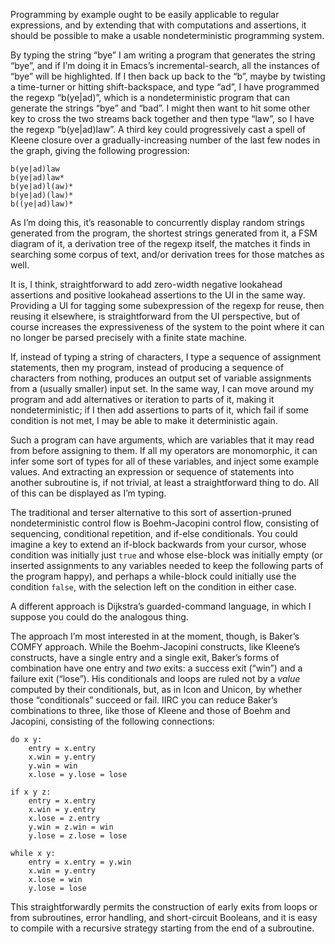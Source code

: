 Programming by example ought to be easily applicable to regular
expressions, and by extending that with computations and assertions,
it should be possible to make a usable nondeterministic programming
system.

By typing the string “bye” I am writing a program that generates the
string “bye”, and if I’m doing it in Emacs’s incremental-search, all
the instances of “bye” will be highlighted.  If I then back up back to
the “b”, maybe by twisting a time-turner or hitting shift-backspace,
and type “ad”, I have programmed the regexp “b(ye|ad)”, which is a
nondeterministic program that can generate the strings “bye” and
“bad”.  I might then want to hit some other key to cross the two
streams back together and then type “law”, so I have the regexp
“b(ye|ad)law”.  A third key could progressively cast a spell of Kleene
closure over a gradually-increasing number of the last few nodes in
the graph, giving the following progression:

    b(ye|ad)law
    b(ye|ad)law*
    b(ye|ad)l(aw)*
    b(ye|ad)(law)*
    b((ye|ad)law)*

As I’m doing this, it’s reasonable to concurrently display random
strings generated from the program, the shortest strings generated
from it, a FSM diagram of it, a derivation tree of the regexp itself,
the matches it finds in searching some corpus of text, and/or
derivation trees for those matches as well.

It is, I think, straightforward to add zero-width negative lookahead
assertions and positive lookahead assertions to the UI in the same
way.  Providing a UI for tagging some subexpression of the regexp for
reuse, then reusing it elsewhere, is straightforward from the UI
perspective, but of course increases the expressiveness of the system
to the point where it can no longer be parsed precisely with a finite
state machine.

If, instead of typing a string of characters, I type a sequence of
assignment statements, then my program, instead of producing a
sequence of characters from nothing, produces an output set of
variable assignments from a (usually smaller) input set.  In the same
way, I can move around my program and add alternatives or iteration to
parts of it, making it nondeterministic; if I then add assertions to
parts of it, which fail if some condition is not met, I may be able to
make it deterministic again.

Such a program can have arguments, which are variables that it may
read from before assigning to them.  If all my operators are
monomorphic, it can infer some sort of types for all of these
variables, and inject some example values.  And extracting an
expression or sequence of statements into another subroutine is, if
not trivial, at least a straightforward thing to do.  All of this can
be displayed as I’m typing.

The traditional and terser alternative to this sort of
assertion-pruned nondeterministic control flow is Boehm-Jacopini
control flow, consisting of sequencing, conditional repetition, and
if-else conditionals.  You could imagine a key to extend an if-block
backwards from your cursor, whose condition was initially just `true`
and whose else-block was initially empty (or inserted assignments to
any variables needed to keep the following parts of the program
happy), and perhaps a while-block could initially use the condition
`false`, with the selection left on the condition in either case.

A different approach is Dijkstra’s guarded-command language, in which
I suppose you could do the analogous thing.

The approach I’m most interested in at the moment, though, is Baker’s
COMFY approach.  While the Boehm-Jacopini constructs, like Kleene’s
constructs, have a single entry and a single exit, Baker’s forms of
combination have one entry and *two* exits: a success exit (“win”) and
a failure exit (“lose”).  His conditionals and loops are ruled not by
a *value* computed by their conditionals, but, as in Icon and Unicon,
by whether those “conditionals” succeed or fail.  IIRC you can reduce
Baker’s combinations to three, like those of Kleene and those of Boehm
and Jacopini, consisting of the following connections:

    do x y:
        entry = x.entry
        x.win = y.entry
        y.win = win
        x.lose = y.lose = lose
        
    if x y z:
        entry = x.entry
        x.win = y.entry
        x.lose = z.entry
        y.win = z.win = win
        y.lose = z.lose = lose
        
    while x y:
        entry = x.entry = y.win
        x.win = y.entry
        x.lose = win
        y.lose = lose

This straightforwardly permits the construction of early exits from
loops or from subroutines, error handling, and short-circuit Booleans,
and it is easy to compile with a recursive strategy starting from the
end of a subroutine.


